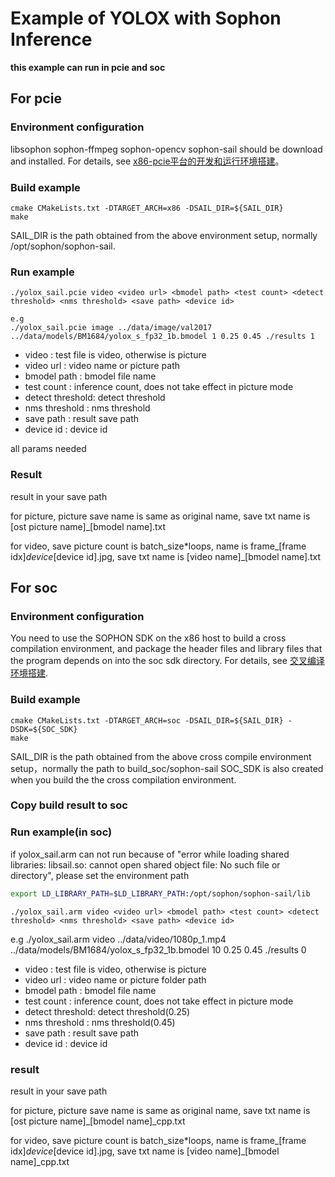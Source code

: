 # Example of YOLOX with Sophon Inference

**this example can run in pcie and soc**

## For pcie 

### Environment configuration 


libsophon sophon-ffmpeg sophon-opencv sophon-sail should be download and installed. For details, see [x86-pcie平台的开发和运行环境搭建](../../docs/Environment_Install_Guide.md#2-x86-pcie平台的开发和运行环境搭建)。


### Build example
```
cmake CMakeLists.txt -DTARGET_ARCH=x86 -DSAIL_DIR=${SAIL_DIR}
make
```
SAIL_DIR is the path obtained from the above environment setup, normally /opt/sophon/sophon-sail.

### Run example

``` shell
./yolox_sail.pcie video <video url> <bmodel path> <test count> <detect threshold> <nms threshold> <save path> <device id>

e.g
./yolox_sail.pcie image ../data/image/val2017 ../data/models/BM1684/yolox_s_fp32_1b.bmodel 1 0.25 0.45 ./results 1

```
- video           : test file is video, otherwise is picture
- video url       : video name or picture path
- bmodel path     : bmodel file name
- test count      : inference count, does not take effect in picture mode
- detect threshold: detect threshold
- nms threshold   : nms threshold
- save path       : result save path
- device id       : device id

all params needed
### Result
result in your save path

for picture,  picture save name is same as original name, save txt name is [ost picture name]_[bmodel name].txt

for video, save picture count is batch_size*loops, name is frame_[frame idx]_device_[device id].jpg, save txt name is [video name]_[bmodel name].txt


## For soc

### Environment configuration

You need to use the SOPHON SDK on the x86 host to build a cross compilation environment, and package the header files and library files that the program depends on into the soc sdk directory. For details, see [交叉编译环境搭建](../../docs/Environment_Install_Guide.md#31-交叉编译环境搭建).

### Build example

``` shell
cmake CMakeLists.txt -DTARGET_ARCH=soc -DSAIL_DIR=${SAIL_DIR} -DSDK=${SOC_SDK}
make
```
SAIL_DIR is the path obtained from the above cross compile environment setup，normally the path to build_soc/sophon-sail
SOC_SDK is also created when you build the the cross compilation environment.

### Copy build result to soc

### Run example(in soc)

if yolox_sail.arm can not run because of "error while loading shared libraries: libsail.so: cannot open shared object file: No such file or directory", please set the environment path

```bash
export LD_LIBRARY_PATH=$LD_LIBRARY_PATH:/opt/sophon/sophon-sail/lib
```

``` shell
./yolox_sail.arm video <video url> <bmodel path> <test count> <detect threshold> <nms threshold> <save path> <device id>
```
e.g ./yolox_sail.arm video ../data/video/1080p_1.mp4 ../data/models/BM1684/yolox_s_fp32_1b.bmodel 10 0.25 0.45 ./results 0
- video           : test file is video, otherwise is picture
- video url       : video name or picture folder path
- bmodel path     : bmodel file name
- test count      : inference count, does not take effect in picture mode
- detect threshold: detect threshold(0.25)
- nms threshold   : nms threshold(0.45)
- save path       : result save path
- device id       : device id

### result

result in your save path

for picture,  picture save name is same as original name, save txt name is [ost picture name]_[bmodel name]_cpp.txt

for video, save picture count is batch_size*loops, name is frame_[frame idx]_device_[device id].jpg, save txt name is [video name]_[bmodel name]_cpp.txt
